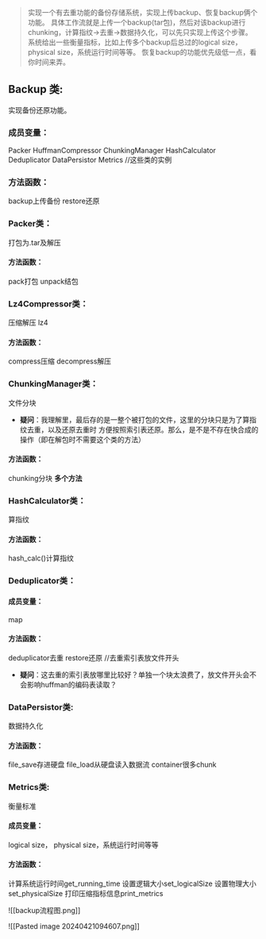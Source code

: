 >实现一个有去重功能的备份存储系统，实现上传backup、恢复backup俩个功能。
>具体工作流就是上传一个backup(tar包)，然后对该backup进行chunking，计算指纹->去重->数据持久化，可以先只实现上传这个步骤。系统给出一些衡量指标，比如上传多个backup后总过的logical size， physical size，系统运行时间等等。
>恢复backup的功能优先级低一点，看你时间来弄。

## Backup 类: 
实现备份还原功能。
### 成员变量：

Packer
HuffmanCompressor
ChunkingManager
HashCalculator
Deduplicator
DataPersistor
Metrics
//这些类的实例

### 方法函数：
backup上传备份  restore还原
### Packer类：
打包为.tar及解压
#### 方法函数：
pack打包  unpack结包
### Lz4Compressor类：
压缩解压  lz4
#### 方法函数：
compress压缩  decompress解压 

### ChunkingManager类：
文件分块
- **疑问**：我理解里，最后存的是一整个被打包的文件，这里的分块只是为了算指纹去重，以及还原去重时 方便按照索引表还原。那么，是不是不存在快合成的操作（即在解包时不需要这个类的方法）
#### 方法函数：
chunking分块 
	**多个方法**
	
### HashCalculator类：
算指纹
#### 方法函数：
hash_calc()计算指纹


### Deduplicator类：
#### 成员变量：
map
#### 方法函数：
deduplicator去重  restore还原 //去重索引表放文件开头
- **疑问**：这去重的索引表放哪里比较好？单独一个块太浪费了，放文件开头会不会影响huffman的编码表读取？
### DataPersistor类:
数据持久化
#### 方法函数：
file_save存进硬盘  file_load从硬盘读入数据流
	container很多chunk
### Metrics类:
衡量标准
#### 成员变量：
logical size， physical size，系统运行时间等等
#### 方法函数：
计算系统运行时间get_running_time
设置逻辑大小set_logicalSize
设置物理大小set_physicalSize
打印压缩指标信息print_metrics

![[backup流程图.png]]



![[Pasted image 20240421094607.png]]


